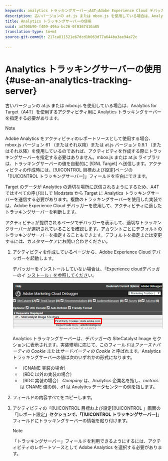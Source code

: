 ```yaml
---
keywords: analytics トラッキングサーバー;A4T;Adobe Experience Cloud デバッガー;レポートソース
description: 古いバージョンの at.js または mbox.js を使用している場合は、Analytics for Target（A4T）を使用するアクティビティ用に Analytics トラッキングサーバーを指定する必要があります。
title: Analytics トラッキングサーバーの使用
uuid: ad700b90-f409-496a-bc26-0f0367410a85
translation-type: tm+mt
source-git-commit: 217ca811521e67dcd1b063d77a644ba3ae94a72c

---
```



# Analytics トラッキングサーバーの使用{#use-an-analytics-tracking-server}

古いバージョンの at.js または mbox.js を使用している場合は、Analytics for Target（A4T）を使用するアクティビティ用に Analytics トラッキングサーバーを指定する必要があります。

>[!NOTE]
>
>Adobe Analytics をアクティビティのレポートソースとして使用する場合、 mbox.js バージョン 61 （またはそれ以降）または at.js バージョン 0.9.1 （またはそれ以降）を使用しているのであれば、アクティビティを作成する際にトラッキングサーバーを指定する必要はありません。mbox.js または at.js ライブラリは、トラッキングサーバーの値を自動的に [!DNL Target] へ送信します。アクティビティの作成時には、[!UICONTROL 目標および設定]ページの「[!UICONTROL トラッキングサーバー]」フィールドを空白にできます。

Target のデータが Analytics の適切な場所に送信されるようにするため、A4T ではすべての呼び出しで Modstats から Target に Analytics トラッキングサーバーを送信する必要があります。複数のトラッキングサーバーを使用した実装では、Adobe Experience Cloud デバッガーを使用して、アクティビティに適したトラッキングサーバーを判断します。

アクティビティが提供されるページでデバッガーを表示して、適切なトラッキングサーバーが選択されていることを確認します。アカウントごとにデフォルトのトラッキングサーバーを指定することもできます。デフォルトを指定または変更するには、カスタマーケアにお問い合わせください。

1. アクティビティを作成しているページから、Adobe Experience Cloud デバッガーを起動します。

   デバッガーをインストールしていない場合は、「Experience cloudデバッガーのイ [ンストール」を参照してくださ](https://docs.adobe.com/content/help/en/debugger/using/install-debugger.html)い。

   ![](assets/Screen_DebuggerTrackServ.png)

   Analytics トラッキングサーバーは、デバッガーの SiteCatalyst Image セクションに表示されます。実装環境に応じて、このフィールドは&#x200B;*ファーストパーティの Cookie* または&#x200B;*サードパーティの Cookie* と呼ばれます。Analytics トラッキングサーバーの値は次のいずれかの形式になります。

   * （CNAME 実装の場合）
   * （RDC 以外の実装の場合）
   * （RDC 実装の場合）
   *Company* は、Analytics 企業名を指し、*metrics* は CNAME 値の例、*d1* は Analytics データセンターの例を指します。
1. フィールドの内容すべてをコピーします。
1. アクティビティの「[!UICONTROL 目標および設定][!UICONTROL 」画面の「]レポート設定&#x200B;**」セクションで、「[!UICONTROL トラッキングサーバー]**」フィールドにトラッキングサーバーの情報を貼り付けます。

   >[!NOTE]
   >
   >「トラッキングサーバー」フィールドを利用できるようにするには、アクティビティのレポートソースとして Adobe Analytics を選択する必要があります。

